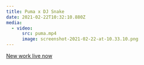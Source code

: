 ```yaml
---
title: Puma x DJ Snake
date: 2021-02-22T10:32:10.880Z
media:
  - video:
      src: puma.mp4
      image: screenshot-2021-02-22-at-10.33.10.png
---
```

[New work live now](https://eu.puma.com/uk/en/search?cgid=mirage)